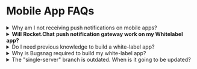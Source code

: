 # Mobile App FAQs

<details>

<summary>Why am I not receiving push notifications on mobile apps?</summary>

Confirm that you understand our [push notifications workflow](https://whimsical.com/notification-workflow-PRwN4MWNsxSwqHjHXaPUuC), and the app should be receiving a push notification. If you're using Rocket.Chat SaaS, ensure you have enough Push Notification quota. If you're self-hosted, ensure your gateway is configured correctly. OS configurations could also block notifications.

Explore other possible reasons for not receiving push notifications on our [workflow](https://whimsical.com/notification-workflow-PRwN4MWNsxSwqHjHXaPUuC).

</details>

<details>

<summary><strong>Will</strong> <strong>Rocket.Chat</strong> <strong>push notification gateway work on my Whitelabel app?</strong></summary>

No, Rocket.Chat gateway works only for Rocket.Chat apps on the stores. You need to [configure push notification](configuring-push-notifications.md) on your server.

</details>

<details>

<summary>Do I need previous knowledge to build a white-label app?</summary>

Yes! You need intermediate iOS and Android experience to build and upload your apps to the stores.

</details>

<details>

<summary>Why is Bugsnag required to build my white-label app?</summary>

Every app should contain some level of error tracking so you can find issues happening and fix them. If you find any bugs in your app built from the source, you can contribute back to the community or open a new issue on our [GitHub Repository](https://github.com/RocketChat/Rocket.Chat.ReactNative/), and we can fix them on an upcoming version of the app.

A bug might be caused during the white-label process, so awareness is essential. If you know these risks and want to remove Bugsnag from your app, you can follow their [installation guide](https://docs.bugsnag.com/platforms/react-native/react-native/#installation-and-configuration) but undo everything. Additionally, if you think we should remove the Bugsnag dependency from our project, let us know by [filing an issue](https://github.com/RocketChat/Rocket.Chat.ReactNative/issues/new), and we're happy to discuss it with you further!

</details>

<details>

<summary>The "single-server" branch is outdated. When is it going to be updated?</summary>

We always keep the white-label up-to-date to the [Rocket.Chat](http://rocket.chat) apps on App Store and Google Play. Once a new version is released, we update it to match the new content.

</details>
